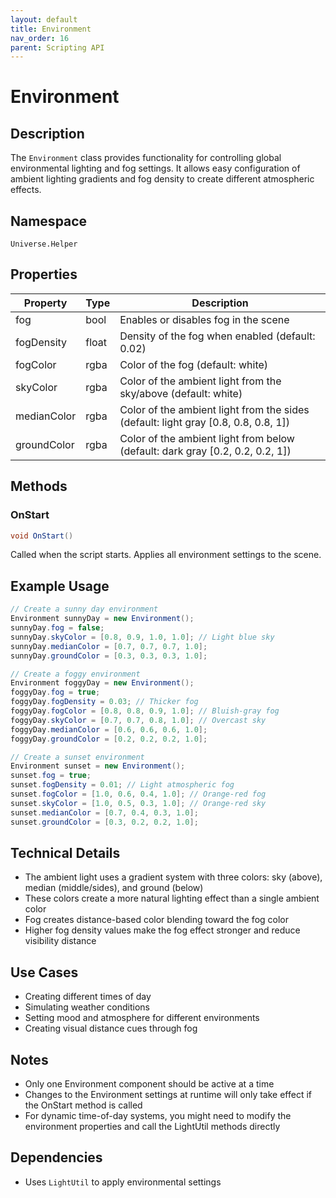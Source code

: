 ```yaml
---
layout: default
title: Environment
nav_order: 16
parent: Scripting API
---
```

# Environment

## Description
The `Environment` class provides functionality for controlling global environmental lighting and fog settings. It allows easy configuration of ambient lighting gradients and fog density to create different atmospheric effects.

## Namespace
`Universe.Helper`

## Properties
| Property | Type | Description |
|----------|------|-------------|
| fog | bool | Enables or disables fog in the scene |
| fogDensity | float | Density of the fog when enabled (default: 0.02) |
| fogColor | rgba | Color of the fog (default: white) |
| skyColor | rgba | Color of the ambient light from the sky/above (default: white) |
| medianColor | rgba | Color of the ambient light from the sides (default: light gray [0.8, 0.8, 0.8, 1]) |
| groundColor | rgba | Color of the ambient light from below (default: dark gray [0.2, 0.2, 0.2, 1]) |

## Methods

### OnStart
```csharp
void OnStart()
```
Called when the script starts. Applies all environment settings to the scene.

## Example Usage
```csharp
// Create a sunny day environment
Environment sunnyDay = new Environment();
sunnyDay.fog = false;
sunnyDay.skyColor = [0.8, 0.9, 1.0, 1.0]; // Light blue sky
sunnyDay.medianColor = [0.7, 0.7, 0.7, 1.0];
sunnyDay.groundColor = [0.3, 0.3, 0.3, 1.0];

// Create a foggy environment
Environment foggyDay = new Environment();
foggyDay.fog = true;
foggyDay.fogDensity = 0.03; // Thicker fog
foggyDay.fogColor = [0.8, 0.8, 0.9, 1.0]; // Bluish-gray fog
foggyDay.skyColor = [0.7, 0.7, 0.8, 1.0]; // Overcast sky
foggyDay.medianColor = [0.6, 0.6, 0.6, 1.0];
foggyDay.groundColor = [0.2, 0.2, 0.2, 1.0];

// Create a sunset environment
Environment sunset = new Environment();
sunset.fog = true;
sunset.fogDensity = 0.01; // Light atmospheric fog
sunset.fogColor = [1.0, 0.6, 0.4, 1.0]; // Orange-red fog
sunset.skyColor = [1.0, 0.5, 0.3, 1.0]; // Orange-red sky
sunset.medianColor = [0.7, 0.4, 0.3, 1.0];
sunset.groundColor = [0.3, 0.2, 0.2, 1.0];
```

## Technical Details
- The ambient light uses a gradient system with three colors: sky (above), median (middle/sides), and ground (below)
- These colors create a more natural lighting effect than a single ambient color
- Fog creates distance-based color blending toward the fog color
- Higher fog density values make the fog effect stronger and reduce visibility distance

## Use Cases
- Creating different times of day
- Simulating weather conditions
- Setting mood and atmosphere for different environments
- Creating visual distance cues through fog

## Notes
- Only one Environment component should be active at a time
- Changes to the Environment settings at runtime will only take effect if the OnStart method is called
- For dynamic time-of-day systems, you might need to modify the environment properties and call the LightUtil methods directly

## Dependencies
- Uses `LightUtil` to apply environmental settings
